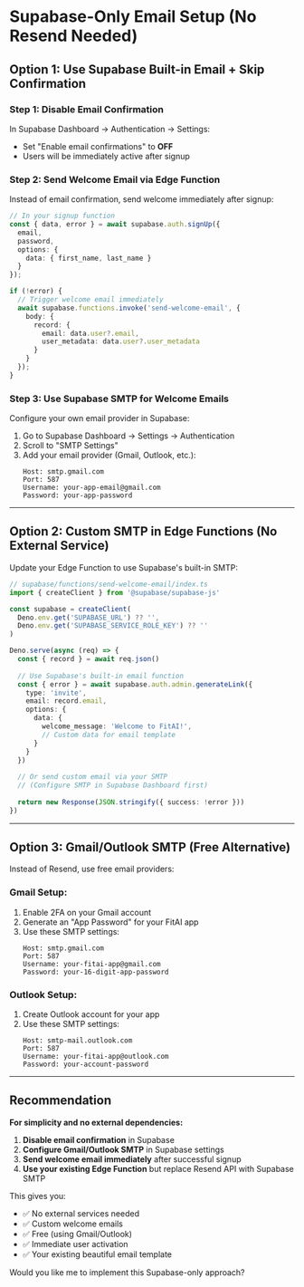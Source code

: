 # Supabase-Only Email Setup (No Resend Needed)

## Option 1: Use Supabase Built-in Email + Skip Confirmation

### Step 1: Disable Email Confirmation
In Supabase Dashboard → Authentication → Settings:
- Set "Enable email confirmations" to **OFF**
- Users will be immediately active after signup

### Step 2: Send Welcome Email via Edge Function
Instead of email confirmation, send welcome immediately after signup:

```typescript
// In your signup function
const { data, error } = await supabase.auth.signUp({
  email,
  password,
  options: {
    data: { first_name, last_name }
  }
});

if (!error) {
  // Trigger welcome email immediately
  await supabase.functions.invoke('send-welcome-email', {
    body: { 
      record: {
        email: data.user?.email,
        user_metadata: data.user?.user_metadata
      }
    }
  });
}
```

### Step 3: Use Supabase SMTP for Welcome Emails
Configure your own email provider in Supabase:

1. Go to Supabase Dashboard → Settings → Authentication
2. Scroll to "SMTP Settings"
3. Add your email provider (Gmail, Outlook, etc.):
   ```
   Host: smtp.gmail.com
   Port: 587
   Username: your-app-email@gmail.com
   Password: your-app-password
   ```

---

## Option 2: Custom SMTP in Edge Functions (No External Service)

Update your Edge Function to use Supabase's built-in SMTP:

```typescript
// supabase/functions/send-welcome-email/index.ts
import { createClient } from '@supabase/supabase-js'

const supabase = createClient(
  Deno.env.get('SUPABASE_URL') ?? '',
  Deno.env.get('SUPABASE_SERVICE_ROLE_KEY') ?? ''
)

Deno.serve(async (req) => {
  const { record } = await req.json()
  
  // Use Supabase's built-in email function
  const { error } = await supabase.auth.admin.generateLink({
    type: 'invite',
    email: record.email,
    options: {
      data: {
        welcome_message: 'Welcome to FitAI!',
        // Custom data for email template
      }
    }
  })
  
  // Or send custom email via your SMTP
  // (Configure SMTP in Supabase Dashboard first)
  
  return new Response(JSON.stringify({ success: !error }))
})
```

---

## Option 3: Gmail/Outlook SMTP (Free Alternative)

Instead of Resend, use free email providers:

### Gmail Setup:
1. Enable 2FA on your Gmail account
2. Generate an "App Password" for your FitAI app
3. Use these SMTP settings:
   ```
   Host: smtp.gmail.com
   Port: 587
   Username: your-fitai-app@gmail.com
   Password: your-16-digit-app-password
   ```

### Outlook Setup:
1. Create Outlook account for your app
2. Use these SMTP settings:
   ```
   Host: smtp-mail.outlook.com
   Port: 587
   Username: your-fitai-app@outlook.com
   Password: your-account-password
   ```

---

## Recommendation

**For simplicity and no external dependencies:**

1. **Disable email confirmation** in Supabase
2. **Configure Gmail/Outlook SMTP** in Supabase settings  
3. **Send welcome email immediately** after successful signup
4. **Use your existing Edge Function** but replace Resend API with Supabase SMTP

This gives you:
- ✅ No external services needed
- ✅ Custom welcome emails
- ✅ Free (using Gmail/Outlook)
- ✅ Immediate user activation
- ✅ Your existing beautiful email template

Would you like me to implement this Supabase-only approach?